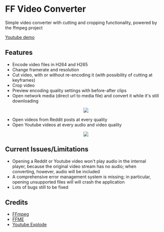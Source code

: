 # FF Video Converter
Simple video converter with cutting and cropping functionality, powered by the ffmpeg project

[Youtube demo](https://youtu.be/t5fsI6cLboo)

## Features

- Encode video files in H264 and H265
- Change framerate and resolution
- Cut video, with or without re-encoding it (with possibility of cutting at keyframes)
- Crop video
- Preview encoding quality settings with before-after clips
- Open network media (direct url to media file) and convert it while it's still downloading <p align="center"><img src="https://j.gifs.com/oV9xAB.gif"></p>
- Open videos from Reddit posts at every quality
- Open Youtube videos at every audio and video quality<p align="center"><img src="https://j.gifs.com/q7XzVp.gif"></p>


## Current Issues/Limitations

- Opening a Reddit or Youtube video won't play audio in the internal player, because the original video stream has no audio; when converting, however, audio will be included
- A comprehensive error management system is missing; in particular, opening unsupported files will will crash the application
- Lots of bugs still to be fixed

## Credits
- [FFmpeg](https://www.ffmpeg.org/)
- [FFME](https://github.com/unosquare/ffmediaelement)
- [Youtube Explode](https://github.com/Tyrrrz/YoutubeExplode)
